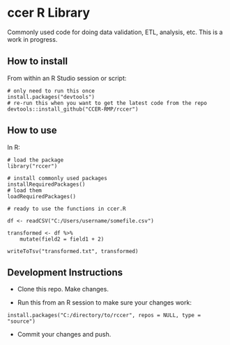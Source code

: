 
# ccer R Library

Commonly used code for doing data validation, ETL, analysis, etc. This
is a work in progress.

## How to install

From within an R Studio session or script:

```
# only need to run this once
install.packages("devtools")
# re-run this when you want to get the latest code from the repo
devtools::install_github("CCER-RMP/rccer")
```

## How to use

In R:

```
# load the package
library("rccer")

# install commonly used packages
installRequiredPackages()
# load them
loadRequiredPackages()

# ready to use the functions in ccer.R

df <- readCSV("C:/Users/username/somefile.csv")

transformed <- df %>%
    mutate(field2 = field1 + 2)

writeToTsv("transformed.txt", transformed)
```

## Development Instructions

- Clone this repo. Make changes.

- Run this from an R session to make sure your changes work:

```
install.packages("C:/directory/to/rccer", repos = NULL, type = "source")
```

- Commit your changes and push.
